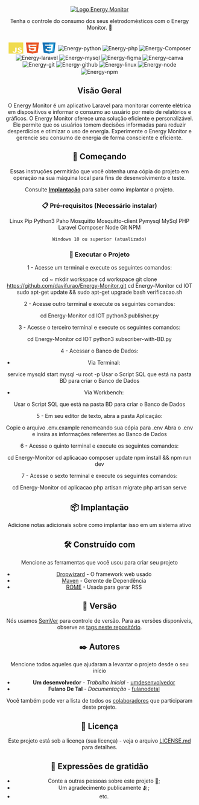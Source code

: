 <p align="center">
<a href="#">
<img src="/img/Logo.png" height="150" width="175" alt="Logo Energy Monitor" />
</a>
</p>

<p align="center">Tenha o controle do consumo dos seus eletrodomésticos com o Energy Monitor. 🚀</p>

<div align="center">
<div style="display: inline_block"><br> 
<img align="center" alt="Energy-Js" height="30" width="40" src="https://raw.githubusercontent.com/devicons/devicon/master/icons/javascript/javascript-plain.svg">
<img align="center" alt="Energy-HTML" height="30" width="40" src="https://raw.githubusercontent.com/devicons/devicon/master/icons/html5/html5-original.svg">
<img align="center" alt="Energy-CSS" height="30" width="40" src="https://raw.githubusercontent.com/devicons/devicon/master/icons/css3/css3-original.svg">
<img align="center" alt="Energy-python" height="30" width="40" src="https://cdn.jsdelivr.net/gh/devicons/devicon/icons/python/python-original.svg" />
<img align="center" alt="Energy-php" height="30" width="40" src="https://cdn.jsdelivr.net/gh/devicons/devicon/icons/php/php-original.svg" />
<img align="center" alt="Energy-Composer" height="30" width="40" src="https://cdn.jsdelivr.net/gh/devicons/devicon/icons/composer/composer-original.svg" /> 
<img align="center" alt="Energy-laravel" height="30" width="40" src="https://cdn.jsdelivr.net/gh/devicons/devicon/icons/laravel/laravel-plain-wordmark.svg" />
<img align="center" alt="Energy-mysql" height="30" width="40" src="https://cdn.jsdelivr.net/gh/devicons/devicon/icons/mysql/mysql-original-wordmark.svg" />
<img align="center" alt="Energy-figma" height="30" width="40" src="https://cdn.jsdelivr.net/gh/devicons/devicon/icons/figma/figma-original.svg" />
<img align="center" alt="Energy-canva" height="30" width="40" src="https://cdn.jsdelivr.net/gh/devicons/devicon/icons/canva/canva-original.svg" />
<img align="center" alt="Energy-git" height="30" width="40" src="https://cdn.jsdelivr.net/gh/devicons/devicon/icons/git/git-original.svg" />
<img align="center" alt="Energy-github" height="30" width="40" src="https://cdn.jsdelivr.net/gh/devicons/devicon/icons/github/github-original-wordmark.svg" />
<img align="center" alt="Energy-linux" height="30" width="40" src="https://cdn.jsdelivr.net/gh/devicons/devicon/icons/linux/linux-original.svg" />
<img align="center" alt="Energy-node" height="30" width="40" src="https://cdn.jsdelivr.net/gh/devicons/devicon/icons/nodejs/nodejs-original-wordmark.svg" />
<img align="center" alt="Energy-npm" height="30" width="40" src="https://cdn.jsdelivr.net/gh/devicons/devicon/icons/npm/npm-original-wordmark.svg" />
</div>

## Visão Geral

O Energy Monitor é um aplicativo Laravel para monitorar corrente elétrica em dispositivos e informar o consumo ao usuário por meio de relatórios e gráficos. O Energy Monitor oferece uma solução eficiente e personalizável. Ele permite que os usuários tomem decisões informadas para reduzir desperdícios e otimizar o uso de energia. Experimente o Energy Monitor e gerencie seu consumo de energia de forma consciente e eficiente.

## 🚀 Começando

Essas instruções permitirão que você obtenha uma cópia do projeto em operação na sua máquina local para fins de desenvolvimento e teste.

Consulte **[Implantação](#-implanta%C3%A7%C3%A3o)** para saber como implantar o projeto.

### 📋 Pré-requisitos (Necessário instalar)

Linux
Pip
Python3
Paho
Mosquitto
Mosquitto-client
Pymysql
MySql
PHP
Laravel
Composer
Node
Git
NPM

```
Windows 10 ou superior (atualizado)

```

### 🔧 Executar o Projeto

1 - Acesse um terminal e execute os seguintes comandos:

cd ~
mkdir workspace
cd workspace
git clone https://github.com/davifurao/Energy-Monitor.git
cd Energy-Monitor
cd IOT
sudo apt-get update && sudo apt-get upgrade
bash verificacao.sh

2 - Acesse outro terminal e execute os seguintes comandos:

cd Energy-Monitor
cd IOT
python3 publisher.py

3 - Acesse o terceiro terminal e execute os seguintes comandos:

cd Energy-Monitor
cd IOT
python3 subscriber-with-BD.py

4 - Acessar o Banco de Dados:

- Via Terminal:

service mysqld start
mysql -u root -p
Usar o Script SQL que está na pasta BD para criar o Banco de Dados

- Via Workbench:

Usar o Script SQL que está na pasta BD para criar o Banco de Dados

5 - Em seu editor de texto, abra a pasta Aplicação:

Copie o arquivo .env.example renomeando sua cópia para .env
Abra o .env e insira as informações referentes ao Banco de Dados

6 - Acesse o quinto terminal e execute os seguintes comandos:

cd Energy-Monitor
cd aplicacao
composer update
npm install && npm run dev 

7 - Acesse o sexto terminal e execute os seguintes comandos:

cd Energy-Monitor
cd aplicacao
php artisan migrate
php artisan serve

## 📦 Implantação

Adicione notas adicionais sobre como implantar isso em um sistema ativo

## 🛠️ Construído com

Mencione as ferramentas que você usou para criar seu projeto

* [Dropwizard](http://www.dropwizard.io/1.0.2/docs/) - O framework web usado
* [Maven](https://maven.apache.org/) - Gerente de Dependência
* [ROME](https://rometools.github.io/rome/) - Usada para gerar RSS

## 📌 Versão

Nós usamos [SemVer](http://semver.org/) para controle de versão. Para as versões disponíveis, observe as [tags neste repositório](https://github.com/suas/tags/do/projeto). 

## ✒️ Autores

Mencione todos aqueles que ajudaram a levantar o projeto desde o seu início

* **Um desenvolvedor** - *Trabalho Inicial* - [umdesenvolvedor](https://github.com/linkParaPerfil)
* **Fulano De Tal** - *Documentação* - [fulanodetal](https://github.com/linkParaPerfil)

Você também pode ver a lista de todos os [colaboradores](https://github.com/usuario/projeto/colaboradores) que participaram deste projeto.

## 📄 Licença

Este projeto está sob a licença (sua licença) - veja o arquivo [LICENSE.md](https://github.com/usuario/projeto/licenca) para detalhes.

## 🎁 Expressões de gratidão

* Conte a outras pessoas sobre este projeto 📢;
* Um agradecimento publicamente 🫂;
* etc.